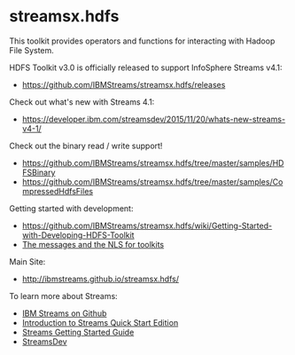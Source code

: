 streamsx.hdfs
=============
This toolkit provides operators and functions for interacting with Hadoop File System.

HDFS Toolkit v3.0 is officially released to support InfoSphere Streams v4.1:
* https://github.com/IBMStreams/streamsx.hdfs/releases

Check out what's new with Streams 4.1:
 * https://developer.ibm.com/streamsdev/2015/11/20/whats-new-streams-v4-1/

Check out the binary read / write support!
* https://github.com/IBMStreams/streamsx.hdfs/tree/master/samples/HDFSBinary
* https://github.com/IBMStreams/streamsx.hdfs/tree/master/samples/CompressedHdfsFiles

Getting started with development:
* https://github.com/IBMStreams/streamsx.hdfs/wiki/Getting-Started-with-Developing-HDFS-Toolkit
* [The messages and the NLS for toolkits](https://github.com/IBMStreams/administration/wiki/The-messages-and-the-NLS-for-toolkits)

Main Site:
* http://ibmstreams.github.io/streamsx.hdfs/

To learn more about Streams:
* [IBM Streams on Github](http://ibmstreams.github.io)
* [Introduction to Streams Quick Start Edition](http://ibmstreams.github.io/streamsx.documentation/docs/4.1/qse-intro/)
* [Streams Getting Started Guide](http://ibmstreams.github.io/streamsx.documentation/docs/4.1/qse-getting-started/)
* [StreamsDev](https://developer.ibm.com/streamsdev/)
